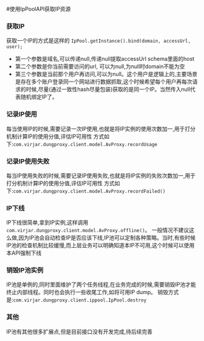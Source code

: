#使用IpPoolAPI获取IP资源

### 获取IP
获取一个IP的方式是这样的 ``IpPool.getInstance().bind(domain, accessUrl, user);`` 
- 第一个参数是域名,可以传递null,传递null提取accessUrl schema里面的host
- 第二个参数是你当前需要访问的url, 可以为null,为null时domain不能为空
- 第三个参数是当前那个用户再访问,可以为null。这个用户是逻辑上的,主要场景是存在多个账户登录同一个网站进行数据抓取,这个时候希望每个用户再每次请求的时候,尽量(通过一致性hash尽量包装)获取的是同一个IP。当然传入null代表随机绑定IP了。

### 记录IP使用
每当使用IP的时候,需要记录一次IP使用,也就是将IP实例的使用次数加一,用于打分机制计算IP的使用分值,评估IP可用性
方式如下:``com.virjar.dungproxy.client.model.AvProxy.recordUsage``

### 记录IP使用失败
每当IP使用失败的时候,需要记录IP使用失败,也就是将IP实例的失败次数加一,用于打分机制计算IP的使用分值,评估IP可用性
方式如下:``com.virjar.dungproxy.client.model.AvProxy.recordFailed()``

### IP下线
IP下线很简单,拿到IP实例,这样调用``com.virjar.dungproxy.client.model.AvProxy.offline()``。
一般情况不建议这么做,因为IP池会自动检查IP是否应该下线,IP池可以定制各种策略。当时,有些时候IP池的检查机制比较缓慢,而上层业务可以明确知道本IP不可用,这个时候可以使用本API强制下线


### 销毁IP池实例
IP池是单例的,同时里面维护了两个任务线程,在业务完成的时候,需要销毁IP池才能终止内部线程。同时也会执行一些收尾工作,如将可用IP dump。
销毁方式是:``com.virjar.dungproxy.client.ippool.IpPool.destroy``


### 其他
IP池有其他很多扩展点,但是目前接口没有开发完成,待后续完善




